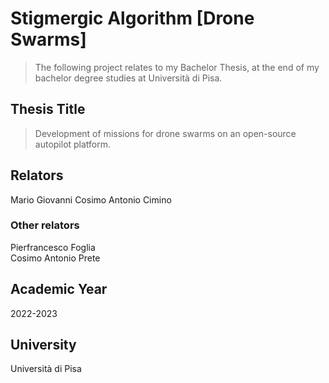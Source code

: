 # Stigmergic Algorithm [Drone Swarms]

> The following project relates to my Bachelor Thesis, at the end of my bachelor degree studies at Università di Pisa.

## Thesis Title
> Development of missions for drone swarms on an open-source autopilot platform.

## Relators
Mario Giovanni Cosimo Antonio Cimino
### Other relators
Pierfrancesco Foglia  
Cosimo Antonio Prete

## Academic Year
2022-2023

## University
Università di Pisa